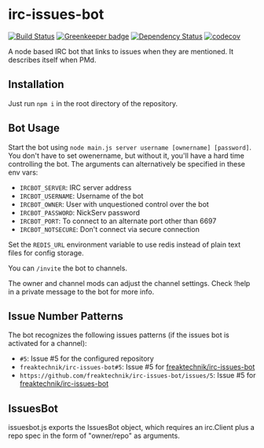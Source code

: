 irc-issues-bot
==============

[![Build Status](https://travis-ci.org/freaktechnik/irc-issues-bot.svg?branch=master)](https://travis-ci.org/freaktechnik/irc-issues-bot) [![Greenkeeper badge](https://badges.greenkeeper.io/freaktechnik/irc-issues-bot.svg)](https://greenkeeper.io/) [![Dependency Status](https://dependencyci.com/github/freaktechnik/irc-issues-bot/badge)](https://dependencyci.com/github/freaktechnik/irc-issues-bot) [![codecov](https://codecov.io/gh/freaktechnik/irc-issues-bot/branch/master/graph/badge.svg)](https://codecov.io/gh/freaktechnik/irc-issues-bot)

A node based IRC bot that links to issues when they are mentioned. It describes itself when PMd.

Installation
------------

Just run `npm i` in the root directory of the repository.

Bot Usage
---------
Start the bot using `node main.js server username [ownername] [password]`. You don't have to
set owenername, but without it, you'll have a hard time controlling the bot.
The arguments can alternatively be specified in these env vars:
- `IRCBOT_SERVER`: IRC server address
- `IRCBOT_USERNAME`: Username of the bot
- `IRCBOT_OWNER`: User with unquestioned control over the bot
- `IRCBOT_PASSWORD`: NickServ password
- `IRCBOT_PORT`: To connect to an alternate port other than 6697
- `IRCBOT_NOTSECURE`: Don't connect via secure connection

Set the `REDIS_URL` environment variable to use redis instead of plain text files
for config storage.

You can `/invite` the bot to channels.

The owner and channel mods can adjust the channel settings. Check !help in a
private message to the bot for more info.

Issue Number Patterns
---------------
The bot recognizes the following issues patterns (if the issues bot is activated for a channel):

- `#5`: Issue #5 for the configured repository
- `freaktechnik/irc-issues-bot#5`: Issue #5 for [freaktechnik/irc-issues-bot](https://github.com/freaktechnik/irc-issues-bot)
- `https://github.com/freaktechnik/irc-issues-bot/issues/5`: Issue #5 for [freaktechnik/irc-issues-bot](https://github.com/freaktechnik/irc-issues-bot)

IssuesBot
---------
issuesbot.js exports the IssuesBot object, which requires an irc.Client plus a repo spec in the form of "owner/repo" as arguments.
